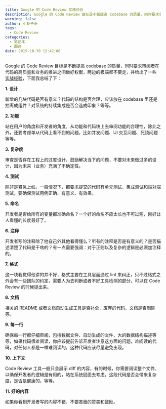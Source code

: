 ```yaml
---
title: Google 的 Code Review 实践经验
description: Google 的 Code Review 目标是不断提高 codebase 的质量，同时要求审阅者在代码的高质量和业务的推进之间做好权衡，两边的极端都不要走，并给出了一些实战经验，下面我总结了下：
warning: false
author: 小胡子哥
tags:
  - Code Review
categories:
  - 笔记本
  - 翻译
date: 2019-10-30 12:42:00
---
```


Google 的 Code Review 目标是不断提高 codebase 的质量，同时要求审阅者在代码的高质量和业务的推进之间做好权衡，两边的极端都不要走，并给出了一些 [实战经验](https://google.github.io/eng-practices/review/reviewer/looking-for.html)，下面我总结了下：

**1. 设计**

新增的几块代码是否有意义？代码的结构是否合理，应该放在 codebase 里还是抽离成组件？对系统的持续集成是否会造成印象？等等。

**2. 功能**

站在用户的角度和开发者的角度，从功能和代码块上去审阅功能的合理性，除此之外，还要考虑单从代码上看不到的问题，比如并发问题、UI 交互问题、死锁问题等等。

**3. 复杂度**

审查是否存在工程上的过度设计，鼓励解决当下的问题，不要对未来做过多的设计，因为未来（业务）充满了不确定性。

**4. 测试**

除非是紧急上线，一般情况下，都要求提交的代码有单元测试、集成测试和端对端测试，要确保测试用例正确、有意义、有效果。

**5. 命名**

开发者是否给所有的变量都准确命名？一个好的命名不应太长也不可过短，刚好让人看懂的长度最好了。

**6. 注释**

开发者写的注释除了他自己外其他看得懂么？所有的注释是否是有意义的？是否描述清楚了代码是干啥的？有一点需要强调：对于正则以及复杂的逻辑是必须加注释的。

**7. 格式**

这一块我觉得他讲的并不好，格式主要在工具层面通过 lint 来纠正，只不过格式之外会有一些团队的约定，需要人为去判断或者不好工具检测的部分，可以在 Code Review 的时候提出来。

**8. 文档**

相关的 README 或者文档自动生成工具是否补全，废弃的代码、文档是否删除等。

**9. 每一行**

确保每一行都仔细审阅，包括数据文件、自动生成的文件、大的数据结构描述等等，如果代码很难阅读，你应该提前告诉开发者注意这方面的问题，难阅读的代码，对任何人都是一样难阅读的，这种代码应该尽量避免出现。

**10. 上下文**

Code Review 工具一般只会展示 diff 的内容，有的时候，你需要阅读整个文件，以确保开发者的逻辑是有用的，站在系统层面去考虑，这段代码是否会带来复杂度，是否是健康的，等等。

**11. 好的内容**

如果你看到开发者写的内容不错，不要吝啬的赞美和鼓励。





